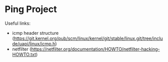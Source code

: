 # Ping Project
Useful links: 
- icmp header structure (https://git.kernel.org/pub/scm/linux/kernel/git/stable/linux.git/tree/include/uapi/linux/icmp.h)
- netfilter (https://netfilter.org/documentation/HOWTO/netfilter-hacking-HOWTO.txt)
